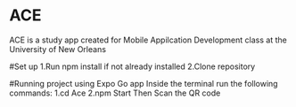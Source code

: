 # ACE
ACE is a study app created for Mobile Appilcation Development class at the University of New Orleans

#Set up
1.Run npm install if not already installed
2.Clone repository

#Running project using Expo Go app
Inside the terminal run the following commands:
1.cd Ace
2.npm Start
Then Scan the QR code 
